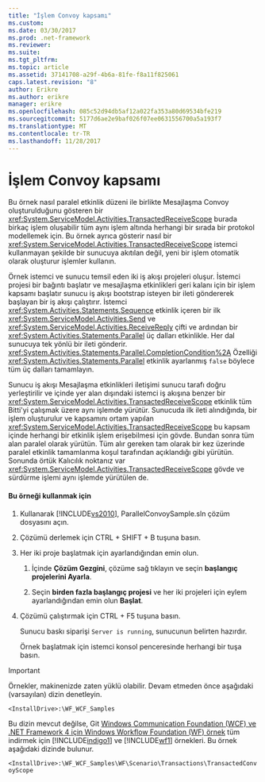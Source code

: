 ```yaml
---
title: "İşlem Convoy kapsamı"
ms.custom: 
ms.date: 03/30/2017
ms.prod: .net-framework
ms.reviewer: 
ms.suite: 
ms.tgt_pltfrm: 
ms.topic: article
ms.assetid: 37141708-a29f-4b6a-81fe-f8a11f825061
caps.latest.revision: "8"
author: Erikre
ms.author: erikre
manager: erikre
ms.openlocfilehash: 085c52d94db5af12a022fa353a80d69534bfe219
ms.sourcegitcommit: 5177d6ae2e9baf026f07ee0631556700a5a193f7
ms.translationtype: MT
ms.contentlocale: tr-TR
ms.lasthandoff: 11/28/2017
---
```

# <a name="transaction-convoy-scope"></a>İşlem Convoy kapsamı
Bu örnek nasıl paralel etkinlik düzeni ile birlikte Mesajlaşma Convoy oluşturulduğunu gösteren bir <xref:System.ServiceModel.Activities.TransactedReceiveScope> burada birkaç işlem oluşabilir tüm aynı işlem altında herhangi bir sırada bir protokol modellemek için. Bu örnek ayrıca gösterir nasıl bir <xref:System.ServiceModel.Activities.TransactedReceiveScope> istemci kullanmayan şekilde bir sunucuya akıtılan değil, yeni bir işlem otomatik olarak oluşturur işlemler kullanın.  
  
 Örnek istemci ve sunucu temsil eden iki iş akışı projeleri oluşur. İstemci projesi bir bağıntı başlatır ve mesajlaşma etkinlikleri geri kalanı için bir işlem kapsamı başlatır sunucu iş akışı bootstrap isteyen bir ileti göndererek başlayan bir iş akışı çalıştırır. İstemci <xref:System.Activities.Statements.Sequence> etkinlik içeren bir ilk <xref:System.ServiceModel.Activities.Send> ve <xref:System.ServiceModel.Activities.ReceiveReply> çifti ve ardından bir <xref:System.Activities.Statements.Parallel> üç dalları etkinlikle. Her dal sunucuya tek yönlü bir ileti gönderir. <xref:System.Activities.Statements.Parallel.CompletionCondition%2A> Özelliği <xref:System.Activities.Statements.Parallel> etkinlik ayarlanmış `false` böylece tüm üç dalları tamamlayın.  
  
 Sunucu iş akışı Mesajlaşma etkinlikleri iletişimi sunucu tarafı doğru yerleştirilir ve içinde yer alan dışındaki istemci iş akışına benzer bir <xref:System.ServiceModel.Activities.TransactedReceiveScope> etkinlik tüm Bitti'yi çalışmak üzere aynı işlemde yürütür. Sunucuda ilk ileti alındığında, bir işlem oluşturulur ve kapsamını ortam yapılan <xref:System.ServiceModel.Activities.TransactedReceiveScope> bu kapsam içinde herhangi bir etkinlik işlem erişebilmesi için gövde. Bundan sonra tüm alan paralel olarak yürütün. Tüm alır gereken tam olarak bir kez üzerinde paralel etkinlik tamamlanma koşul tarafından açıklandığı gibi yürütün. Sonunda örtük Kalıcılık noktanız var <xref:System.ServiceModel.Activities.TransactedReceiveScope> gövde ve sürdürme işlemi aynı işlemde yürütülen de.  
  
#### <a name="to-use-this-sample"></a>Bu örneği kullanmak için  
  
1.  Kullanarak [!INCLUDE[vs2010](../../../../includes/vs2010-md.md)], ParallelConvoySample.sln çözüm dosyasını açın.  
  
2.  Çözümü derlemek için CTRL + SHIFT + B tuşuna basın.  
  
3.  Her iki proje başlatmak için ayarlandığından emin olun.  
  
    1.  İçinde **Çözüm Gezgini**, çözüme sağ tıklayın ve seçin **başlangıç projelerini Ayarla**.  
  
    2.  Seçin **birden fazla başlangıç projesi** ve her iki projeleri için eylem ayarlandığından emin olun **Başlat**.  
  
4.  Çözümü çalıştırmak için CTRL + F5 tuşuna basın.  
  
     Sunucu baskı siparişi `Server is running`, sunucunun belirten hazırdır.  
  
     Örnek başlatmak için istemci konsol penceresinde herhangi bir tuşa basın.  
  
> [!IMPORTANT]
>  Örnekler, makinenizde zaten yüklü olabilir. Devam etmeden önce aşağıdaki (varsayılan) dizin denetleyin.  
>   
>  `<InstallDrive>:\WF_WCF_Samples`  
>   
>  Bu dizin mevcut değilse, Git [Windows Communication Foundation (WCF) ve .NET Framework 4 için Windows Workflow Foundation (WF) örnek](http://go.microsoft.com/fwlink/?LinkId=150780) tüm indirmek için [!INCLUDE[indigo1](../../../../includes/indigo1-md.md)] ve [!INCLUDE[wf1](../../../../includes/wf1-md.md)] örnekleri. Bu örnek aşağıdaki dizinde bulunur.  
>   
>  `<InstallDrive>:\WF_WCF_Samples\WF\Scenario\Transactions\TransactedConvoyScope`
